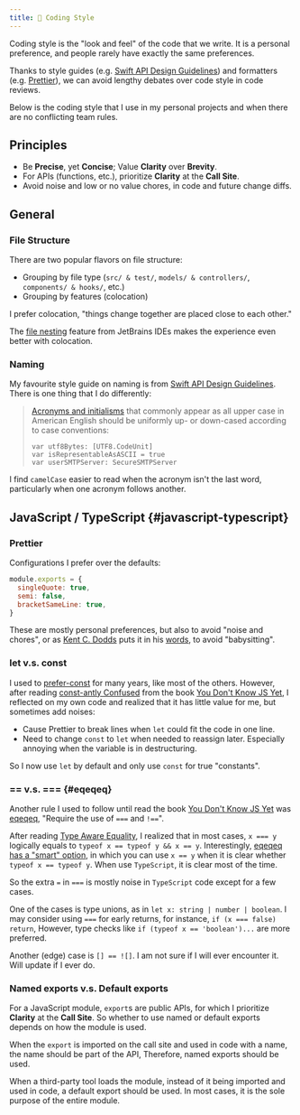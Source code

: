 ```yaml
---
title: 💭 Coding Style
---
```


Coding style is the "look and feel" of the code that we write.
It is a personal preference, and people rarely have exactly the same preferences.

Thanks to style guides (e.g. [Swift API Design Guidelines](https://www.swift.org/documentation/api-design-guidelines/))
and formatters (e.g. [Prettier](https://prettier.io/)),
we can avoid lengthy debates over code style in code reviews.

Below is the coding style that I use in my personal projects and when there are
no conflicting team rules.

## Principles

- Be **Precise**, yet **Concise**; Value **Clarity** over **Brevity**.
- For APIs (functions, etc.), prioritize **Clarity** at the **Call Site**.
- Avoid noise and low or no value chores, in code and future change diffs.

## General

### File Structure

There are two popular flavors on file structure:

- Grouping by file type (`src/ & test/`, `models/ & controllers/`, `components/ & hooks/`, etc.)
- Grouping by features (colocation)

I prefer colocation, "things change together are placed close to each other."

The [file nesting](https://www.jetbrains.com/help/idea/file-nesting-dialog.html)
feature from JetBrains IDEs makes the experience even better with colocation.

### Naming

My favourite style guide on naming is from
[Swift API Design Guidelines](https://www.swift.org/documentation/api-design-guidelines/#naming).
There is one thing that I do differently:

> [Acronyms and initialisms](https://en.wikipedia.org/wiki/Acronym)
> that commonly appear as all upper case in American English should be uniformly
> up- or down-cased according to case conventions:
>
> ```
> var utf8Bytes: [UTF8.CodeUnit]
> var isRepresentableAsASCII = true
> var userSMTPServer: SecureSMTPServer
> ```

I find `camelCase` easier to read when the acronym isn't the last word,
particularly when one acronym follows another.

## JavaScript / TypeScript {#javascript-typescript}

### Prettier

Configurations I prefer over the defaults:

```javascript title="prettier.config.js"
module.exports = {
  singleQuote: true,
  semi: false,
  bracketSameLine: true,
}
```

These are mostly personal preferences, but also to avoid "noise and chores",
or as [Kent C. Dodds](https://www.epicweb.dev/contributors/kent-c-dodds)
puts it in his [words](https://www.epicweb.dev/your-code-style-does-matter-actually),
to avoid "babysitting".

### let v.s. const

I used to [prefer-const](https://eslint.org/docs/latest/rules/prefer-const)
for many years, like most of the others. However, after reading
[const-antly Confused](https://github.com/getify/You-Dont-Know-JS/blob/2nd-ed/scope-closures/apA.md#const-antly-confused)
from the book [You Don't Know JS Yet](https://github.com/getify/You-Dont-Know-JS/tree/2nd-ed),
I reflected on my own code and realized that it has little value for me,
but sometimes add noises:

- Cause Prettier to break lines when `let` could fit the code in one line.
- Need to change `const` to `let` when needed to reassign later.
  Especially annoying when the variable is in destructuring.

So I now use `let` by default and only use `const` for true "constants".

### == v.s. === {#eqeqeq}

Another rule I used to follow until read the book
[You Don't Know JS Yet](https://github.com/getify/You-Dont-Know-JS/tree/2nd-ed)
was [eqeqeq](https://eslint.org/docs/latest/rules/eqeqeq),
"Require the use of `===` and `!==`".

After reading [Type Aware Equality](https://github.com/getify/You-Dont-Know-JS/blob/2nd-ed/types-grammar/ch4.md#type-aware-equality),
I realized that in most cases, `x === y` logically equals to
`typeof x == typeof y && x == y`. Interestingly,
[eqeqeq has a "smart" option](https://eslint.org/docs/latest/rules/eqeqeq#smart),
in which you can use `x == y` when it is clear whether `typeof x == typeof y`.
When use `TypeScript`, it is clear most of the time.

So the extra `=` in `===` is mostly noise in `TypeScript` code except for a few cases.

One of the cases is type unions, as in `let x: string | number | boolean`.
I may consider using `===` for early returns, for instance, `if (x === false) return`,
However, type checks like `if (typeof x == 'boolean')...` are more preferred.

Another (edge) case is `[] == ![]`. I am not sure if I will ever encounter it.
Will update if I ever do.

### Named exports v.s. Default exports

For a JavaScript module, `export`s are public APIs,
for which I prioritize **Clarity** at the **Call Site**.
So whether to use named or default exports depends on how the module is used.

When the `export` is imported on the call site and used in code with a name,
the name should be part of the API, Therefore, named exports should be used.

When a third-party tool loads the module,
instead of it being imported and used in code,
a default export should be used.
In most cases, it is the sole purpose of the entire module.
